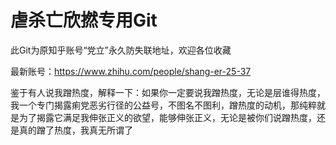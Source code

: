 # 虐杀亡欣撚专用Git

此Git为原知乎账号“党立”永久防失联地址，欢迎各位收藏

最新账号：https://www.zhihu.com/people/shang-er-25-37

鉴于有人说我蹭热度，解释一下：如果你一定要说我蹭热度，无论是层谁得热度，我一个专门揭露痢党恶劣行径的公益号，不图名不图利，蹭热度的动机，那纯粹就是为了揭露它满足我伸张正义的欲望，能够伸张正义，无论是被你们说蹭热度，还是真的蹭了热度，我真无所谓了
